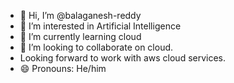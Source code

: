 - 👋 Hi, I’m @balaganesh-reddy
- 👀 I’m interested in Artificial Intelligence
- 🌱 I’m currently learning cloud
- 💞️ I’m looking to collaborate on cloud.
- Looking forward to work with aws cloud services.
- 😄 Pronouns: He/him

<!---
balaganesh-reddy/balaganesh-reddy is a ✨ special ✨ repository because its `README.md` (this file) appears on your GitHub profile.
You can click the Preview link to take a look at your changes.
--->
